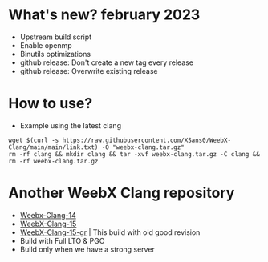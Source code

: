 # What's new? february 2023
* Upstream build script
* Enable openmp
* Binutils optimizations
* github release: Don't create a new tag every release
* github release: Overwrite existing release

# How to use?
* Example using the latest clang
```
wget $(curl -s https://raw.githubusercontent.com/XSans0/WeebX-Clang/main/main/link.txt) -O "weebx-clang.tar.gz"
rm -rf clang && mkdir clang && tar -xvf weebx-clang.tar.gz -C clang && rm -rf weebx-clang.tar.gz
```

# Another WeebX Clang repository
* [Weebx-Clang-14](https://gitlab.com/XSans0/weebx-clang.git)
* [WeebX-Clang-15](https://gitlab.com/XSans0/weebx-clang-15.git)
* [WeebX-Clang-15-gr](https://gitlab.com/XSans0/weebx-clang/-/tree/release/15-gr) | This build with old good revision
* Build with Full LTO & PGO
* Build only when we have a strong server
